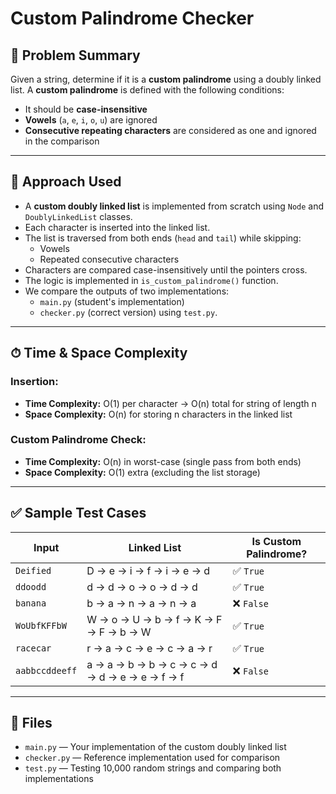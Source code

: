 # Custom Palindrome Checker

## 🧩 Problem Summary

Given a string, determine if it is a **custom palindrome** using a doubly linked list. A **custom palindrome** is defined with the following conditions:
- It should be **case-insensitive**
- **Vowels** (`a`, `e`, `i`, `o`, `u`) are ignored
- **Consecutive repeating characters** are considered as one and ignored in the comparison

---

## 🚀 Approach Used

- A **custom doubly linked list** is implemented from scratch using `Node` and `DoublyLinkedList` classes.
- Each character is inserted into the linked list.
- The list is traversed from both ends (`head` and `tail`) while skipping:
  - Vowels
  - Repeated consecutive characters
- Characters are compared case-insensitively until the pointers cross.
- The logic is implemented in `is_custom_palindrome()` function.
- We compare the outputs of two implementations:
  - `main.py` (student's implementation)
  - `checker.py` (correct version)
  using `test.py`.

---

## ⏱ Time & Space Complexity

### Insertion:
- **Time Complexity:** O(1) per character → O(n) total for string of length n
- **Space Complexity:** O(n) for storing n characters in the linked list

### Custom Palindrome Check:
- **Time Complexity:** O(n) in worst-case (single pass from both ends)
- **Space Complexity:** O(1) extra (excluding the list storage)

---

## ✅ Sample Test Cases

| Input           | Linked List | Is Custom Palindrome? |
|----------------|-------------|------------------------|
| `Deified`       | D → e → i → f → i → e → d | ✅ `True` |
| `ddoodd`        | d → d → o → o → d → d      | ✅ `True` |
| `banana`        | b → a → n → a → n → a      | ❌ `False` |
| `WoUbfKFFbW`    | W → o → U → b → f → K → F → F → b → W | ✅ `True` |
| `racecar`       | r → a → c → e → c → a → r | ✅ `True` |
| `aabbccddeeff`  | a → a → b → b → c → c → d → d → e → e → f → f | ❌ `False` |

---

## 📁 Files

- `main.py` — Your implementation of the custom doubly linked list
- `checker.py` — Reference implementation used for comparison
- `test.py` — Testing 10,000 random strings and comparing both implementations
